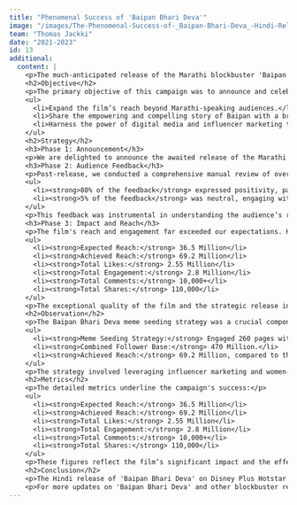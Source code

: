 ```yaml
---
title: "Phenomenal Success of 'Baipan Bhari Deva'"
image: "/images/The-Phenomenal-Success-of-_Baipan-Bhari-Deva_-Hindi-Release-on-Disney-Plus-Hotstar_1718351391538.png"
team: "Thomas Jackki"
date: "2021-2023"
id: 13
additional:
  content: |
    <p>The much-anticipated release of the Marathi blockbuster 'Baipan Bhari Deva' in Hindi on Disney Plus Hotstar has not only broadened the film’s audience but also introduced its compelling story to a broader demographic, transcending language barriers. Here’s a detailed look at the strategy and results of this remarkable achievement.</p>
    <h2>Objective</h2>
    <p>The primary objective of this campaign was to announce and celebrate the Hindi release of 'Baipan Bhari Deva' on Disney Plus Hotstar, aiming to:</p>
    <ul>
      <li>Expand the film’s reach beyond Marathi-speaking audiences.</li>
      <li>Share the empowering and compelling story of Baipan with a broader audience.</li>
      <li>Harness the power of digital media and influencer marketing to drive engagement and viewership.</li>
    </ul>
    <h2>Strategy</h2>
    <h3>Phase 1: Announcement</h3>
    <p>We are delighted to announce the awaited release of the Marathi blockbuster 'Baipan Bhari Deva' in Hindi on Disney Plus Hotstar. This release aims to broaden its audience and share the empowering story of Baipan with viewers across India. The announcement was strategically timed and amplified through various digital platforms to generate buzz and anticipation.</p>
    <h3>Phase 2: Audience Feedback</h3>
    <p>Post-release, we conducted a comprehensive manual review of over 100 pages of audience feedback. The results were overwhelmingly positive:</p>
    <ul>
      <li><strong>80% of the feedback</strong> expressed positivity, particularly praising the film’s portrayal of women empowerment.</li>
      <li><strong>5% of the feedback</strong> was neutral, engaging with the film’s content but not expressing strong opinions.</li>
    </ul>
    <p>This feedback was instrumental in understanding the audience’s reception and the film’s impact on various demographics.</p>
    <h3>Phase 3: Impact and Reach</h3>
    <p>The film's reach and engagement far exceeded our expectations. Key metrics included:</p>
    <ul>
      <li><strong>Expected Reach:</strong> 36.5 Million</li>
      <li><strong>Achieved Reach:</strong> 69.2 Million</li>
      <li><strong>Total Likes:</strong> 2.55 Million</li>
      <li><strong>Total Engagement:</strong> 2.8 Million</li>
      <li><strong>Total Comments:</strong> 10,000+</li>
      <li><strong>Total Shares:</strong> 110,000</li>
    </ul>
    <p>The exceptional quality of the film and the strategic release in Hindi played significant roles in achieving these numbers.</p>
    <h2>Observation</h2>
    <p>The Baipan Bhari Deva meme seeding strategy was a crucial component of the campaign’s success. Here are some highlights:</p>
    <ul>
      <li><strong>Meme Seeding Strategy:</strong> Engaged 260 pages with 436 posts and reels.</li>
      <li><strong>Combined Follower Base:</strong> 470 Million.</li>
      <li><strong>Achieved Reach:</strong> 69.2 Million, compared to the expected 36.5 Million.</li>
    </ul>
    <p>The strategy involved leveraging influencer marketing and women-centric pages on Instagram, which enthusiastically embraced and promoted the content. This approach not only increased visibility but also created a new sensation around the film.</p>
    <h2>Metrics</h2>
    <p>The detailed metrics underline the campaign's success:</p>
    <ul>
      <li><strong>Expected Reach:</strong> 36.5 Million</li>
      <li><strong>Achieved Reach:</strong> 69.2 Million</li>
      <li><strong>Total Likes:</strong> 2.55 Million</li>
      <li><strong>Total Engagement:</strong> 2.8 Million</li>
      <li><strong>Total Comments:</strong> 10,000+</li>
      <li><strong>Total Shares:</strong> 110,000</li>
    </ul>
    <p>These figures reflect the film’s significant impact and the effectiveness of our digital strategy.</p>
    <h2>Conclusion</h2>
    <p>The Hindi release of 'Baipan Bhari Deva' on Disney Plus Hotstar was a massive success, highlighting its significant impact in digital media. Influencers and women-centric pages on Instagram enthusiastically embraced the content, creating a new sensation and greatly expanding our reach. This case study showcases the power of strategic digital marketing and the potential of high-quality content to transcend language barriers and captivate a diverse audience.</p>
    <p>For more updates on 'Baipan Bhari Deva' and other blockbuster releases, follow us on Disney Plus Hotstar and stay tuned for more exciting content!</p>
---
```

